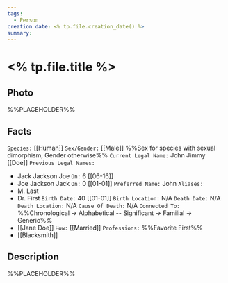 ```yaml
---
tags:
  - Person
creation date: <% tp.file.creation_date() %>
summary:
---
```

# <% tp.file.title %>

## Photo

%%PLACEHOLDER%%

## Facts

`Species:` [[Human]]
`Sex/Gender:` [[Male]] %%Sex for species with sexual dimorphism, Gender otherwise%%
`Current Legal Name:` John Jimmy [[Doe]]
`Previous Legal Names:`
- Jack Jackson Joe `On:` 6 [[06-16]]
- Joe Jackson Jack `On:` 0 [[01-01]]
`Preferred Name:` John
`Aliases:`
- M. Last
- Dr. First
`Birth Date:` 40 [[01-01]]
`Birth Location:` N/A
`Death Date:` N/A
`Death Location:` N/A
`Cause Of Death:` N/A
`Connected To:` %%Chronological -> Alphabetical -- Significant -> Familial -> Generic%%
- [[Jane Doe]] `How:` [[Married]]
`Professions:` %%Favorite First%%
- [[Blacksmith]]

## Description

%%PLACEHOLDER%%
